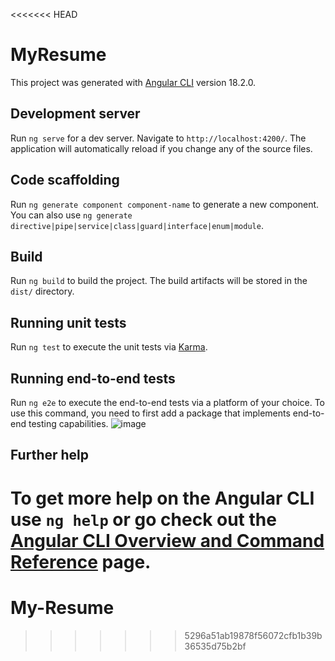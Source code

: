 <<<<<<< HEAD
# MyResume

This project was generated with [Angular CLI](https://github.com/angular/angular-cli) version 18.2.0.

## Development server

Run `ng serve` for a dev server. Navigate to `http://localhost:4200/`. The application will automatically reload if you change any of the source files.

## Code scaffolding

Run `ng generate component component-name` to generate a new component. You can also use `ng generate directive|pipe|service|class|guard|interface|enum|module`.

## Build

Run `ng build` to build the project. The build artifacts will be stored in the `dist/` directory.

## Running unit tests

Run `ng test` to execute the unit tests via [Karma](https://karma-runner.github.io).

## Running end-to-end tests

Run `ng e2e` to execute the end-to-end tests via a platform of your choice. To use this command, you need to first add a package that implements end-to-end testing capabilities.
![image](https://github.com/user-attachments/assets/83bd7096-b4f4-4c0c-8124-d3becd59b835)

## Further help

To get more help on the Angular CLI use `ng help` or go check out the [Angular CLI Overview and Command Reference](https://angular.dev/tools/cli) page.
=======
# My-Resume
>>>>>>> 5296a51ab19878f56072cfb1b39b36535d75b2bf
